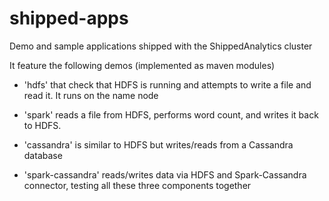 # shipped-apps
Demo and sample applications shipped with the ShippedAnalytics cluster

It feature the following demos (implemented as maven modules)

* 'hdfs' that check that HDFS is running and attempts to write a file and read it. It runs on the name node

* 'spark' reads a file from HDFS, performs word count, and writes it back to HDFS. 

* 'cassandra' is similar to HDFS but writes/reads from a Cassandra database

* 'spark-cassandra' reads/writes data via HDFS and Spark-Cassandra connector, testing all these three components together

 
